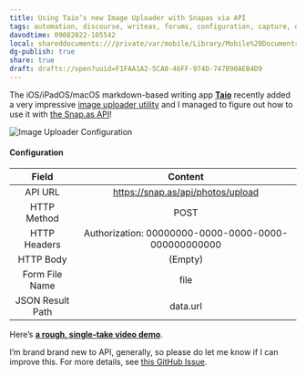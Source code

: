 ```yaml
---
title: Using Taio’s new Image Uploader with Snapas via API
tags: automation, discourse, writeas, forums, configuration, capture, dev, correspondence, discussions, api
davodtime: 09082022-105542
local: shareddocuments:///private/var/mobile/Library/Mobile%20Documents/iCloud~md~obsidian/Documents/OBSHIDDIAN/drafts/F1FAA1A2-5CA8-46FF-974D-747B90AEB4D9.md
dg-publish: true
share: true
draft: drafts://open?uuid=F1FAA1A2-5CA8-46FF-974D-747B90AEB4D9
---
```

The iOS/iPadOS/macOS markdown-based writing app [**Taio**](https://apps.apple.com/us/app/taio-markdown-text-actions/id1527036273) recently added a very impressive [image uploader utility](https://github.com/cyanzhong/Image-Uploader) and I managed to figure out how to use it with [the Snap.as API](https://developers.snap.as/docs/api)!

![Image Uploader Configuration](https://i.snap.as/H4kiVJ7m.image)

#### Configuration
| Field            | Content                                             |
|:----------------:|:---------------------------------------------------:|
| API URL          | https://snap.as/api/photos/upload                   |
| HTTP Method      | POST                                                |
| HTTP Headers     | Authorization: 00000000-0000-0000-0000-000000000000 |
| HTTP Body        | (Empty)                                             |
| Form File Name   | file                                                |
| JSON Result Path | data.url                                            |

Here’s [**a rough, single-take video demo**](https://user-images.githubusercontent.com/43663476/162647696-bf9cd436-21bf-491f-874d-28aca6e55a6d.MOV).

I’m brand brand new to API, generally, so please do let me know if I can improve this. For more details, see [this GitHub Issue](https://github.com/extratone/bilge/issues/315).